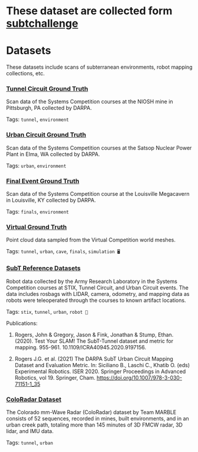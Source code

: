 # These dataset are collected form [subtchallenge](https://github.com/subtchallenge/virtual_ground_truth)
# Datasets 

These datasets include scans of subterranean environments, robot mapping collections, etc.

### [Tunnel Circuit Ground Truth](https://github.com/EricW1996/systems_tunnel_ground_truth-master)

Scan data of the Systems Competition courses at the NIOSH mine in Pittsburgh, PA collected by DARPA.

Tags: `tunnel`, `environment`

### [Urban Circuit Ground Truth](https://github.com/EricW1996/systems_urban_ground_truth-main)

Scan data of the Systems Competition courses at the Satsop Nuclear Power Plant in Elma, WA collected by DARPA.

Tags: `urban`, `environment`

### [Final Event Ground Truth](https://github.com/EricW1996/systems_finals_ground_truth-master)

Scan data of the Systems Competition course at the Louisville Megacavern in Louisville, KY collected by DARPA.

Tags: `finals`, `environment`

### [Virtual Ground Truth](https://github.com/EricW1996/virtual_ground_truth-main)

Point cloud data sampled from the Virtual Competition world meshes.

Tags: `tunnel`, `urban`, `cave`, `finals`, `simulation 🖥️`

### [SubT Reference Datasets](https://github.com/EricW1996/tunnel_urban_reference_datasets-master)

Robot data collected by the Army Research Laboratory in the Systems Competition courses at STIX, Tunnel Circuit, and Urban Circuit events. The data includes rosbags with LIDAR, camera, odometry, and mapping data as robots were teleoperated through the courses to known artifact locations.

Tags: `stix`, `tunnel`, `urban`, `robot 🤖`

Publications:

1. Rogers, John & Gregory, Jason & Fink, Jonathan & Stump, Ethan. (2020). Test Your SLAM! The SubT-Tunnel dataset and metric for mapping. 955-961. 10.1109/ICRA40945.2020.9197156. 

1. Rogers J.G. et al. (2021) The DARPA SubT Urban Circuit Mapping Dataset and Evaluation Metric. In: Siciliano B., Laschi C., Khatib O. (eds) Experimental Robotics. ISER 2020. Springer Proceedings in Advanced Robotics, vol 19. Springer, Cham. https://doi.org/10.1007/978-3-030-71151-1_35

### [ColoRadar Dataset](https://arpg.github.io/coloradar/)

The Colorado mm-Wave Radar (ColoRadar) dataset by Team MARBLE consists of 52 sequences, recorded in mines, built environments, and in an urban creek path, totaling more than 145 minutes of 3D FMCW radar, 3D lidar, and IMU data.

Tags: `tunnel`, `urban`

